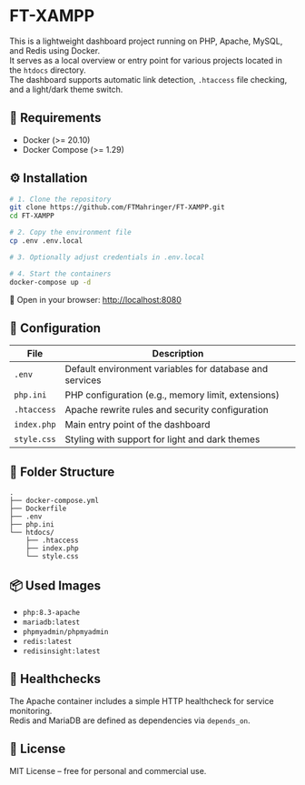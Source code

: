 
# FT-XAMPP

This is a lightweight dashboard project running on PHP, Apache, MySQL, and Redis using Docker.  
It serves as a local overview or entry point for various projects located in the `htdocs` directory.  
The dashboard supports automatic link detection, `.htaccess` file checking, and a light/dark theme switch.

## 🧰 Requirements

- Docker (>= 20.10)  
- Docker Compose (>= 1.29)

## ⚙️ Installation

```bash
# 1. Clone the repository
git clone https://github.com/FTMahringer/FT-XAMPP.git
cd FT-XAMPP

# 2. Copy the environment file
cp .env .env.local

# 3. Optionally adjust credentials in .env.local

# 4. Start the containers
docker-compose up -d
```

📂 Open in your browser: [http://localhost:8080](http://localhost:8080)

## 🔧 Configuration

| File           | Description                                                   |
|----------------|---------------------------------------------------------------|
| `.env`         | Default environment variables for database and services       |
| `php.ini`      | PHP configuration (e.g., memory limit, extensions)            |
| `.htaccess`    | Apache rewrite rules and security configuration               |
| `index.php`    | Main entry point of the dashboard                             |
| `style.css`    | Styling with support for light and dark themes                |

## 📁 Folder Structure

```
.
├── docker-compose.yml
├── Dockerfile
├── .env
├── php.ini
└── htdocs/
    ├── .htaccess
    ├── index.php
    └── style.css
```

## 📦 Used Images

- `php:8.3-apache`  
- `mariadb:latest`  
- `phpmyadmin/phpmyadmin`  
- `redis:latest`
- `redisinsight:latest`

## 🧪 Healthchecks

The Apache container includes a simple HTTP healthcheck for service monitoring.  
Redis and MariaDB are defined as dependencies via `depends_on`.

## 📜 License

MIT License – free for personal and commercial use.

